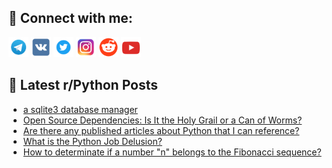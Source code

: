## 🔎 Connect with me:
[<img src="https://github.com/bullbesh/bullbesh/blob/main/images/Telegram.png" width="32" height="32" />](https://t.me/bullbesh)
[<img src="https://github.com/bullbesh/bullbesh/blob/main/images/VK.png" width="32" height="32" />](https://vk.com/bullbesh)
[<img src="https://github.com/bullbesh/bullbesh/blob/main/images/Twitter.png" width="32" height="32" />](https://twitter.com/bullbesh1)
[<img src="https://github.com/bullbesh/bullbesh/blob/main/images/Instagram.png" width="32" height="32" />](https://www.instagram.com/bullbesh)
[<img src="https://github.com/bullbesh/bullbesh/blob/main/images/Reddit.png" width="32" height="32" />](https://www.reddit.com/user/bullbesh)
[<img src="https://github.com/bullbesh/bullbesh/blob/main/images/YouTube.png" width="32" height="32" />](https://www.youtube.com/channel/UCtfjRs6uzgq5mfm8S06WTcg)

## 📕 Latest r/Python Posts
<!-- BLOG-POST-LIST:START -->
- [a sqlite3 database manager](https://www.reddit.com/r/Python/comments/xyu32e/a_sqlite3_database_manager/)
- [Open Source Dependencies: Is It the Holy Grail or a Can of Worms?](https://www.reddit.com/r/Python/comments/xyu06w/open_source_dependencies_is_it_the_holy_grail_or/)
- [Are there any published articles about Python that I can reference?](https://www.reddit.com/r/Python/comments/xyt9mp/are_there_any_published_articles_about_python/)
- [What is the Python Job Delusion?](https://www.reddit.com/r/Python/comments/xyt0na/what_is_the_python_job_delusion/)
- [How to determinate if a number &quot;n&quot; belongs to the Fibonacci sequence?](https://www.reddit.com/r/Python/comments/xyslx6/how_to_determinate_if_a_number_n_belongs_to_the/)
<!-- BLOG-POST-LIST:END -->
